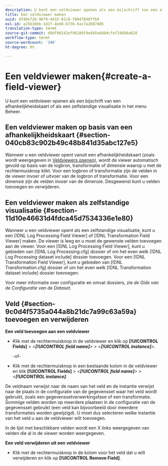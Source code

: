 ```yaml
---
description: U kunt een veldviewer openen als een bijschrift van een afhankelijkheidskaart of als een zelfstandige visualisatie in het menu Beheer.
title: Een veldviewer maken
uuid: df48e728-96f9-4432-82c8-f8047840ffb9
exl-id: a2563dbb-1d1f-4ed8-b73b-6ac7a2687405
translation-type: tm+mt
source-git-commit: d9df90242ef96188f4e4b5e6d04cfef196b0a628
workflow-type: tm+mt
source-wordcount: '346'
ht-degree: 0%

---
```


# Een veldviewer maken{#create-a-field-viewer}

U kunt een veldviewer openen als een bijschrift van een afhankelijkheidskaart of als een zelfstandige visualisatie in het menu Beheer.

## Een veldviewer maken op basis van een afhankelijkheidskaart {#section-040cb83c902b49c48b841d35abc127e5}

Wanneer u een veldviewer opent vanuit een afhankelijkheidskaart (zoals wordt weergegeven in [Veldviewers openen](../../../../../home/c-get-started/c-admin-intrf/c-dataset-mgrs/c-dep-maps/c-opn-field-vwrs.md#concept-0f0738ac50804a33818487222c337c27)), wordt de viewer automatisch gevuld op basis van de logbron, transformatie of dimensie waarop u met de rechtermuisknop klikt. Voor een logbron of transformatie zijn de velden in de viewer invoer of uitvoer van de logbron of transformatie. Voor een dimensie zijn de velden invoer van de dimensie. Desgewenst kunt u velden toevoegen en verwijderen.

## Een veldviewer maken als zelfstandige visualisatie {#section-11d10e46631d4fdca45d7534336e1e80}

Wanneer u een veldviewer opent als een zelfstandige visualisatie, kunt u een [!DNL Log Processing Field Viewer] of [!DNL Transformation Field Viewer] maken. De viewer is leeg en u moet de gewenste velden toevoegen aan de viewer. Voor een [!DNL Log Processing Field Viewer], kunt u gebieden van [!DNL Log Processing.cfg] dossier of om het even welk [!DNL Log Processing dataset include] dossier toevoegen. Voor een [!DNL Transformation Field Viewer], kunt u gebieden van [!DNL Transformation.cfg] dossier of om het even welk [!DNL Transformation dataset include] dossier toevoegen.

Voor meer informatie over configuratie en omvat dossiers, zie *de Gids van de Configuratie van de Dataset*.

## Veld {#section-9c0d4f5735a044a8b21dc7a99c63a59a} toevoegen en verwijderen

**Een veld toevoegen aan een veldviewer**

* Klik met de rechtermuisknop in de veldviewer en klik op **[!UICONTROL Fields]** > *&lt;**[!UICONTROL field name]**>* > *&lt;**[!UICONTROL instance]**>*.

   -of-

* Klik met de rechtermuisknop in een bestaande kolom in de veldviewer en klik **[!UICONTROL Fields]** > *&lt;**[!UICONTROL field name]**>* > *&lt;**[!UICONTROL instance]***.

De veldnaam verwijst naar de naam van het veld en de instantie verwijst naar de plaats in de configuratie van de gegevensset waar het veld wordt gebruikt, zoals een gegevenssetverwerkingsfase of een transformatie. Sommige velden worden op meerdere plaatsen in de configuratie van de gegevensset gebruikt (een veld kan bijvoorbeeld door meerdere transformaties worden gewijzigd). U moet dus selecteren welke instantie van het veld u aan de veldviewer wilt toevoegen.

In de lijst met beschikbare velden wordt een X links weergegeven van velden die al in de viewer worden weergegeven.

**Een veld verwijderen uit een veldviewer**

* Klik met de rechtermuisknop in de kolom voor het veld dat u wilt verwijderen en klik op **[!UICONTROL Remove Field]**.
